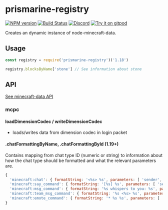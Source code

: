 # prismarine-registry
[![NPM version](https://img.shields.io/npm/v/prismarine-registry.svg)](http://npmjs.com/package/prismarine-registry)
[![Build Status](https://github.com/PrismarineJS/prismarine-registry/workflows/CI/badge.svg)](https://github.com/PrismarineJS/prismarine-registry/actions?query=workflow%3A%22CI%22)
[![Discord](https://img.shields.io/badge/chat-on%20discord-brightgreen.svg)](https://discord.gg/GsEFRM8)
[![Try it on gitpod](https://img.shields.io/badge/try-on%20gitpod-brightgreen.svg)](https://gitpod.io/#https://github.com/PrismarineJS/prismarine-registry)

Creates an dynamic instance of node-minecraft-data.

## Usage

```js
const registry = require('prismarine-registry')('1.18')

registry.blocksByName['stone'] // See information about stone
```

## API

[See minecraft-data API](https://github.com/PrismarineJS/node-minecraft-data/blob/master/doc/api.md)

### mcpc

#### loadDimensionCodec / writeDimensionCodec

* loads/writes data from dimension codec in login packet

#### .chatFormattingByName, .chatFormattingById (1.19+)

Contains mapping from chat type ID (numeric or string) to information about how the 
chat type should be formatted and what the relevant parameters are.

```js
{
  'minecraft:chat': { formatString: '<%s> %s', parameters: [ 'sender', 'content' ] },
  'minecraft:say_command': { formatString: '[%s] %s', parameters: [ 'sender', 'content' ] },
  'minecraft:msg_command': { formatString: '%s whispers to you: %s', parameters: [ 'sender', 'content' ] },
  'minecraft:team_msg_command': { formatString: '%s <%s> %s', parameters: [ 'team_name', 'sender', 'content' ] },
  'minecraft:emote_command': { formatString: '* %s %s', parameters: [ 'sender', 'content' ] }
}
```